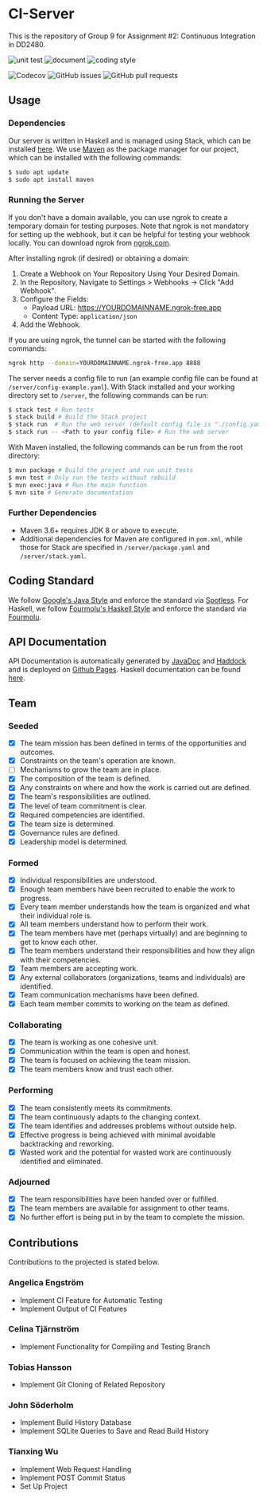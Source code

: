 # CI-Server

This is the repository of Group 9 for Assignment #2: Continuous Integration in DD2480.

![unit test](https://github.com/TerenceNg03/CI-Server/actions/workflows/test.yml/badge.svg)
![document](https://github.com/TerenceNg03/CI-Server/actions/workflows/docs.yml/badge.svg)
![coding style](https://github.com/TerenceNg03/CI-Server/actions/workflows/style.yml/badge.svg)

![Codecov](https://img.shields.io/codecov/c/github/TerenceNg03/CI-Server)
![GitHub issues](https://img.shields.io/github/issues/TerenceNg03/CI-Server)
![GitHub pull requests](https://img.shields.io/github/issues-pr/TerenceNg03/CI-Server)

## Usage

### Dependencies

Our server is written in Haskell and is managed using Stack, which can be installed [here](https://docs.haskellstack.org/en/stable/). We use [Maven](https://maven.apache.org/) as the package manager for our project, which can be installed with the following commands:

```sh
$ sudo apt update
$ sudo apt install maven
```

### Running the Server

If you don't have a domain available, you can use ngrok to create a temporary domain for testing purposes. Note that ngrok is not mandatory for setting up the webhook, but it can be helpful for testing your webhook locally. You can download ngrok from [ngrok.com](https://ngrok.com/).

After installing ngrok (if desired) or obtaining a domain:

1. Create a Webhook on Your Repository Using Your Desired Domain.
2. In the Repository, Navigate to Settings > Webhooks -> Click "Add Webhook".
3. Configure the Fields:
   - Payload URL: https://YOURDOMAINNAME.ngrok-free.app
   - Content Type: `application/json`
4. Add the Webhook.

If you are using ngrok, the tunnel can be started with the following commands:

```sh
ngrok http --domain=YOURDOMAINNAME.ngrok-free.app 8888
```

The server needs a config file to run (an example config file can be found at `/server/config-example.yaml`). With Stack installed and your working directory set to `/server`, the following commands can be run:

```sh
$ stack test # Run tests
$ stack build # Build the Stack project
$ stack run  # Run the web server (default config file is "./config.yaml")
$ stack run -- <Path to your config file> # Run the web server
```

With Maven installed, the following commands can be run from the root directory:

```sh
$ mvn package # Build the project and run unit tests
$ mvn test # Only run the tests without rebuild
$ mvn exec:java # Run the main function
$ mvn site # Generate documentation
```

### Further Dependencies

- Maven 3.6+ requires JDK 8 or above to execute.
- Additional dependencies for Maven are configured in `pom.xml`, while those for Stack are specified in `/server/package.yaml` and `/server/stack.yaml`.

## Coding Standard

We follow [Google's Java Style](https://github.com/diffplug/spotless/tree/main/plugin-maven#google-java-format) and enforce the standard via [Spotless](https://github.com/diffplug/spotless). For Haskell, we follow [Fourmolu's Haskell Style](https://fourmolu.github.io/) and enforce the standard via [Fourmolu](https://hackage.haskell.org/package/fourmolu).

## API Documentation

API Documentation is automatically generated by [JavaDoc](https://docs.oracle.com/javase/8/docs/technotes/tools/windows/javadoc.html) and [Haddock](https://haskell-haddock.readthedocs.io/en/latest/,) and is deployed on [Github Pages](https://terenceng03.github.io/CI-Server/). Haskell documentation can be found [here](https://terenceng03.github.io/CI-Server/doc).

## Team

### Seeded

- [x] The team mission has been defined in terms of the opportunities and outcomes.
- [x] Constraints on the team's operation are known.
- [ ] Mechanisms to grow the team are in place.
- [x] The composition of the team is defined.
- [x] Any constraints on where and how the work is carried out are defined.
- [x] The team's responsibilities are outlined.
- [x] The level of team commitment is clear.
- [x] Required competencies are identified.
- [x] The team size is determined.
- [x] Governance rules are defined.
- [x] Leadership model is determined.

### Formed

- [x] Individual responsibilities are understood.
- [x] Enough team members have been recruited to enable the work to progress.
- [x] Every team member understands how the team is organized and what their individual role is.
- [x] All team members understand how to perform their work.
- [x] The team members have met (perhaps virtually) and are beginning to get to know each other.
- [x] The team members understand their responsibilities and how they align with their competencies.
- [x] Team members are accepting work.
- [x] Any external collaborators (organizations, teams and individuals) are identified.
- [x] Team communication mechanisms have been defined.
- [x] Each team member commits to working on the team as defined.

### Collaborating

- [x] The team is working as one cohesive unit.
- [x] Communication within the team is open and honest.
- [x] The team is focused on achieving the team mission.
- [x] The team members know and trust each other.

### Performing

- [x] The team consistently meets its commitments.
- [x] The team continuously adapts to the changing context.
- [x] The team identifies and addresses problems without outside help.
- [x] Effective progress is being achieved with minimal avoidable backtracking and reworking.
- [x] Wasted work and the potential for wasted work are continuously identified and eliminated.

### Adjourned

- [x] The team responsibilities have been handed over or fulfilled.
- [x] The team members are available for assignment to other teams.
- [x] No further effort is being put in by the team to complete the mission.

## Contributions

Contributions to the projected is stated below.

### Angelica Engström

- Implement CI Feature for Automatic Testing
- Implement Output of CI Features

### Celina Tjärnström

- Implement Functionality for Compiling and Testing Branch

### Tobias Hansson

- Implement Git Cloning of Related Repository

### John Söderholm

- Implement Build History Database
- Implement SQLite Queries to Save and Read Build History

### Tianxing Wu

- Implement Web Request Handling
- Implement POST Commit Status
- Set Up Project
